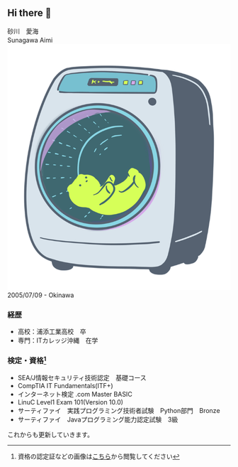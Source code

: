 ## Hi there 👋
砂川　愛海  
Sunagawa Aimi　　　　　![画像](./images/others/sentakuki.gif)  
2005/07/09 - Okinawa  

### 経歴  
 - 高校：浦添工業高校　卒
 - 専門：ITカレッジ沖縄　在学

### 検定・資格[^1]  
- SEA/J情報セキュリティ技術認定　基礎コース　  
- CompTIA IT Fundamentals(ITF+)  
- インターネット検定 .com Master BASIC
- LinuC Level1 Exam 101(Version 10.0)
- サーティファイ　実践プログラミング技術者試験　Python部門　Bronze  
- サーティファイ　Javaプログラミング能力認定試験　3級
  
これからも更新していきます。  
[^1]: 資格の認定証などの画像は[こちら](./images/qualification/)から閲覧してください




<!--
**itc-s24016/itc-s24016** is a ✨ _special_ ✨ repository because its `README.md` (this file) appears on your GitHub profile.

Here are some ideas to get you started:

- 🔭 I’m currently working on ...
- 🌱 I’m currently learning ...
- 👯 I’m looking to collaborate on ...
- 🤔 I’m looking for help with ...
- 💬 Ask me about ...
- 📫 How to reach me: ...
- 😄 Pronouns: ...
- ⚡ Fun fact: ...
-->
